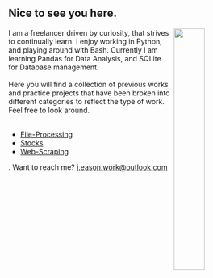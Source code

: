 ## Nice to see you here.
<img align="right" src="https://img.freepik.com/free-vector/laptop-with-program-code-isometric-icon-software-development-programming-applications-dark-neon_39422-971.jpg?w=740" width=35% height=35%>
I am a freelancer driven by curiosity, that strives to continually learn. I enjoy working in Python, and playing around with Bash. Currently I am learning Pandas for Data Analysis, and SQLite for Database management.<br><br>Here you will find a collection of previous works and practice projects that have been broken into different categories to reflect the type of work. Feel free to look around. <br><br> 

- [File-Processing](https://github.com/JE-Work/File-Processing)
- [Stocks](https://github.com/JE-Work/Stocks)
- [Web-Scraping](https://github.com/JE-Work/Web-Scraping)

. Want to reach me? j.eason.work@outlook.com
